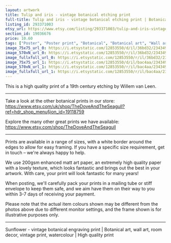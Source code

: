 ```yaml
---
layout: artwork
title: Tulip and iris - vintage botanical etching print 
full-title: Tulip and iris - vintage botanical etching print | Botanical art, wall art, room decor, art print, watercolour | High quality print
listing_id: 293371003
etsy_url: https://www.etsy.com/listing/293371003/tulip-and-iris-vintage-botanical-etching?utm_source=ds&utm_medium=api&utm_campaign=api
section_id: 19036676
price: 10.60
tags: ["Poster", "Poster print", "Botanical", "Botanical art", "Wall art", "Botanical poster", "Vintage", "Tulip", "Watercolour", "Iris", "Etching", "Butterfly", "High quality print"]
image_75x75_url_0: https://i.etsystatic.com/12853550/d/il/36bd32/2343498593/il_75x75.2343498593_3b6y.jpg?version=0
image_570xN_url_0: https://i.etsystatic.com/12853550/r/il/36bd32/2343498593/il_570xN.2343498593_3b6y.jpg
image_fullxfull_url_0: https://i.etsystatic.com/12853550/r/il/36bd32/2343498593/il_fullxfull.2343498593_3b6y.jpg
image_75x75_url_1: https://i.etsystatic.com/12853550/d/il/bac4aa/2343499163/il_75x75.2343499163_2xd5.jpg?version=0
image_570xN_url_1: https://i.etsystatic.com/12853550/r/il/bac4aa/2343499163/il_570xN.2343499163_2xd5.jpg
image_fullxfull_url_1: https://i.etsystatic.com/12853550/r/il/bac4aa/2343499163/il_fullxfull.2343499163_2xd5.jpg
---
```

This is a high quality print of a 19th century etching by Willem van Leen.

---

Take a look at the other botanical prints in our store: https://www.etsy.com/uk/shop/TheDoveAndTheSeagull?ref=hdr_shop_menu§ion_id=19118759

Explore the many other great prints we have available: https://www.etsy.com/shop/TheDoveAndTheSeagull

---

Prints are available in a range of sizes, with a white border around the edges to allow for easy framing. If you have a specific size requirement, get in touch – we&#39;re always happy to help.

We use 200gsm enhanced matt art paper, an extremely high quality paper with a lovely texture, which looks fantastic and brings out the best in your artwork. With care, your print will look fantastic for many years!

When posting, we&#39;ll carefully pack your prints in a mailing tube or stiff envelope to keep them safe, and we aim have them on their way to you within 3-7 days of receiving your payment.

Please note that the actual item colours shown may be different from the photos above due to different monitor settings, and the frame shown is for illustrative purposes only.

---

Sunflower - vintage botanical engraving print | Botanical art, wall art, room decor, vintage print, watercolour | High quality print
